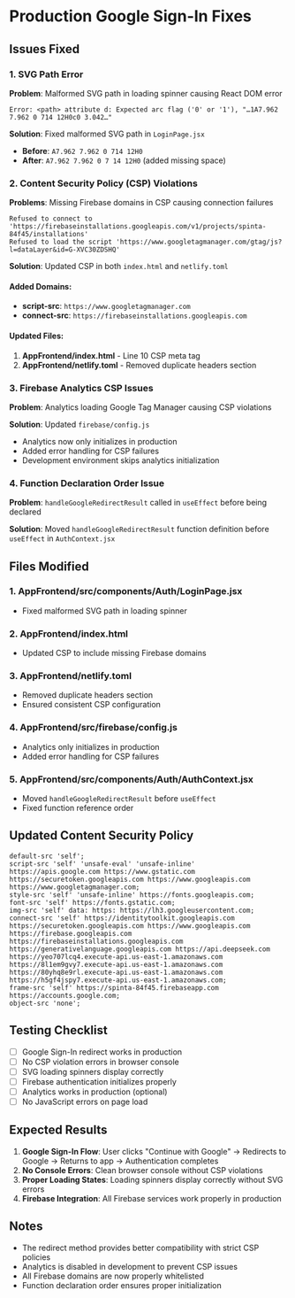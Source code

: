 # Production Google Sign-In Fixes

## Issues Fixed

### 1. SVG Path Error
**Problem**: Malformed SVG path in loading spinner causing React DOM error
```
Error: <path> attribute d: Expected arc flag ('0' or '1'), "…1A7.962 7.962 0 714 12H0c0 3.042…"
```

**Solution**: Fixed malformed SVG path in `LoginPage.jsx`
- **Before**: `A7.962 7.962 0 714 12H0`
- **After**: `A7.962 7.962 0 7 14 12H0` (added missing space)

### 2. Content Security Policy (CSP) Violations
**Problems**: Missing Firebase domains in CSP causing connection failures
```
Refused to connect to 'https://firebaseinstallations.googleapis.com/v1/projects/spinta-84f45/installations'
Refused to load the script 'https://www.googletagmanager.com/gtag/js?l=dataLayer&id=G-XVC30ZDSHQ'
```

**Solution**: Updated CSP in both `index.html` and `netlify.toml`

#### Added Domains:
- **script-src**: `https://www.googletagmanager.com`
- **connect-src**: `https://firebaseinstallations.googleapis.com`

#### Updated Files:
1. **AppFrontend/index.html** - Line 10 CSP meta tag
2. **AppFrontend/netlify.toml** - Removed duplicate headers section

### 3. Firebase Analytics CSP Issues
**Problem**: Analytics loading Google Tag Manager causing CSP violations

**Solution**: Updated `firebase/config.js`
- Analytics now only initializes in production
- Added error handling for CSP failures
- Development environment skips analytics initialization

### 4. Function Declaration Order Issue
**Problem**: `handleGoogleRedirectResult` called in `useEffect` before being declared

**Solution**: Moved `handleGoogleRedirectResult` function definition before `useEffect` in `AuthContext.jsx`

## Files Modified

### 1. AppFrontend/src/components/Auth/LoginPage.jsx
- Fixed malformed SVG path in loading spinner

### 2. AppFrontend/index.html
- Updated CSP to include missing Firebase domains

### 3. AppFrontend/netlify.toml
- Removed duplicate headers section
- Ensured consistent CSP configuration

### 4. AppFrontend/src/firebase/config.js
- Analytics only initializes in production
- Added error handling for CSP failures

### 5. AppFrontend/src/components/Auth/AuthContext.jsx
- Moved `handleGoogleRedirectResult` before `useEffect`
- Fixed function reference order

## Updated Content Security Policy

```
default-src 'self'; 
script-src 'self' 'unsafe-eval' 'unsafe-inline' https://apis.google.com https://www.gstatic.com https://securetoken.googleapis.com https://www.googleapis.com https://www.googletagmanager.com; 
style-src 'self' 'unsafe-inline' https://fonts.googleapis.com; 
font-src 'self' https://fonts.gstatic.com; 
img-src 'self' data: https: https://lh3.googleusercontent.com; 
connect-src 'self' https://identitytoolkit.googleapis.com https://securetoken.googleapis.com https://www.googleapis.com https://firebase.googleapis.com https://firebaseinstallations.googleapis.com https://generativelanguage.googleapis.com https://api.deepseek.com https://yeo707lcq4.execute-api.us-east-1.amazonaws.com https://8l1em9gvy7.execute-api.us-east-1.amazonaws.com https://80yhq8e9rl.execute-api.us-east-1.amazonaws.com https://h5gf4jspy7.execute-api.us-east-1.amazonaws.com; 
frame-src 'self' https://spinta-84f45.firebaseapp.com https://accounts.google.com; 
object-src 'none';
```

## Testing Checklist

- [ ] Google Sign-In redirect works in production
- [ ] No CSP violation errors in browser console
- [ ] SVG loading spinners display correctly
- [ ] Firebase authentication initializes properly
- [ ] Analytics works in production (optional)
- [ ] No JavaScript errors on page load

## Expected Results

1. **Google Sign-In Flow**: User clicks "Continue with Google" → Redirects to Google → Returns to app → Authentication completes
2. **No Console Errors**: Clean browser console without CSP violations
3. **Proper Loading States**: Loading spinners display correctly without SVG errors
4. **Firebase Integration**: All Firebase services work properly in production

## Notes

- The redirect method provides better compatibility with strict CSP policies
- Analytics is disabled in development to prevent CSP issues
- All Firebase domains are now properly whitelisted
- Function declaration order ensures proper initialization 